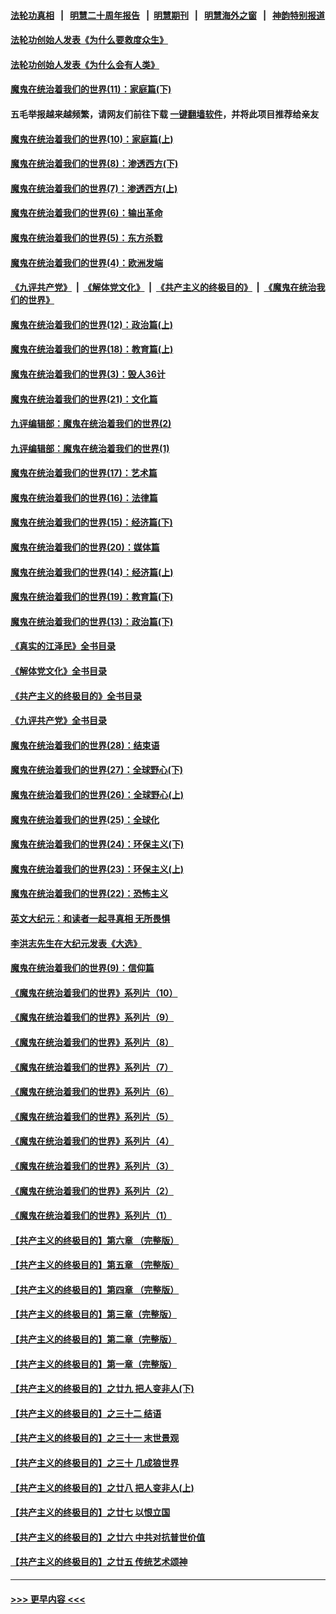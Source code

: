 #### [法轮功真相](https://github.com/gfw-breaker/truth/blob/master/README.md?t=0) &nbsp;&nbsp;|&nbsp;&nbsp; [明慧二十周年报告](https://github.com/gfw-breaker/mh-reports/blob/master/README.md?t=0) &nbsp;&nbsp;|&nbsp;&nbsp;[明慧期刊](https://github.com/gfw-breaker/mh-qikan) &nbsp;&nbsp;|&nbsp;&nbsp; [明慧海外之窗](https://github.com/gfw-breaker/mh-news/blob/master/README.md?t=0) &nbsp;&nbsp;|&nbsp;&nbsp; [神韵特别报道](https://github.com/gfw-breaker/mh-news/blob/master/shenyun.md?t=0)
#### [法轮功创始人发表《为什么要救度众生》](../pages/nsc422/n13975246.md?t=06081543) 
#### [法轮功创始人发表《为什么会有人类》](../pages/nsc422/n13912117.md?t=06081543) 
#### [魔鬼在统治着我们的世界(11)：家庭篇(下)](../pages/nsc422/n10440961.md?t=06081543) 
#### 五毛举报越来越频繁，请网友们前往下载 [一键翻墙软件](https://github.com/gfw-breaker/ssr-accounts)，并将此项目推荐给亲友
#### [魔鬼在统治着我们的世界(10)：家庭篇(上)](../pages/nsc422/n10435448.md?t=06081543) 
#### [魔鬼在统治着我们的世界(8)：渗透西方(下)](../pages/nsc422/n10429603.md?t=06081543) 
#### [魔鬼在统治着我们的世界(7)：渗透西方(上)](../pages/nsc422/n10426013.md?t=06081543) 
#### [魔鬼在统治着我们的世界(6)：输出革命](../pages/nsc422/n10421536.md?t=06081543) 
#### [魔鬼在统治着我们的世界(5)：东方杀戮](../pages/nsc422/n10417707.md?t=06081543) 
#### [魔鬼在统治着我们的世界(4)：欧洲发端](../pages/nsc422/n10414890.md?t=06081543) 
#### [《九评共产党》](https://github.com/begood0513/9ping.md/blob/master/README.md) &nbsp;|&nbsp; [《解体党文化》](../../../../jtdwh.md/blob/master/README.md)  &nbsp;|&nbsp; [《共产主义的终极目的》](../../../../gczydzjmd.md/blob/master/README.md) &nbsp;|&nbsp; [《魔鬼在统治我们的世界》](../../../../mgztzwmdsj.md/blob/master/README.md) 
#### [魔鬼在统治着我们的世界(12)：政治篇(上)](../pages/nsc422/n10444576.md?t=06081543) 
#### [魔鬼在统治着我们的世界(18)：教育篇(上)](../pages/nsc422/n10526970.md?t=06081543) 
#### [魔鬼在统治着我们的世界(3)：毁人36计](../pages/nsc422/n10411583.md?t=06081543) 
#### [魔鬼在统治着我们的世界(21)：文化篇](../pages/nsc422/n10597706.md?t=06081543) 
#### [九评编辑部：魔鬼在统治着我们的世界(2)](../pages/nsc422/n10410036.md?t=06081543) 
#### [九评编辑部：魔鬼在统治着我们的世界(1)](../pages/nsc422/n10406825.md?t=06081543) 
#### [魔鬼在统治着我们的世界(17)：艺术篇](../pages/nsc422/n10499093.md?t=06081543) 
#### [魔鬼在统治着我们的世界(16)：法律篇](../pages/nsc422/n10485969.md?t=06081543) 
#### [魔鬼在统治着我们的世界(15)：经济篇(下)](../pages/nsc422/n10469975.md?t=06081543) 
#### [魔鬼在统治着我们的世界(20)：媒体篇](../pages/nsc422/n10586579.md?t=06081543) 
#### [魔鬼在统治着我们的世界(14)：经济篇(上)](../pages/nsc422/n10457370.md?t=06081543) 
#### [魔鬼在统治着我们的世界(19)：教育篇(下)](../pages/nsc422/n10564808.md?t=06081543) 
#### [魔鬼在统治着我们的世界(13)：政治篇(下)](../pages/nsc422/n10448270.md?t=06081543) 
#### [《真实的江泽民》全书目录](../pages/nsc422/n13721399.md?t=06081543) 
#### [《解体党文化》全书目录](../pages/nsc422/n13721157.md?t=06081543) 
#### [《共产主义的终极目的》全书目录](../pages/nsc422/n13721048.md?t=06081543) 
#### [《九评共产党》全书目录](../pages/nsc422/n13708085.md?t=06081543) 
#### [魔鬼在统治着我们的世界(28)：结束语](../pages/nsc422/n10936246.md?t=06081543) 
#### [魔鬼在统治着我们的世界(27)：全球野心(下)](../pages/nsc422/n10928319.md?t=06081543) 
#### [魔鬼在统治着我们的世界(26)：全球野心(上)](../pages/nsc422/n10900318.md?t=06081543) 
#### [魔鬼在统治着我们的世界(25)：全球化](../pages/nsc422/n10788205.md?t=06081543) 
#### [魔鬼在统治着我们的世界(24)：环保主义(下)](../pages/nsc422/n10695307.md?t=06081543) 
#### [魔鬼在统治着我们的世界(23)：环保主义(上)](../pages/nsc422/n10688613.md?t=06081543) 
#### [魔鬼在统治着我们的世界(22)：恐怖主义](../pages/nsc422/n10614727.md?t=06081543) 
#### [英文大纪元：和读者一起寻真相 无所畏惧](../pages/nsc422/n12542027.md?t=06081543) 
#### [李洪志先生在大纪元发表《大选》](../pages/nsc422/n12534746.md?t=06081543) 
#### [魔鬼在统治着我们的世界(9)：信仰篇](../pages/nsc422/n10432159.md?t=06081543) 
#### [《魔鬼在统治着我们的世界》系列片（10）](../pages/nsc422/n12292670.md?t=06081543) 
#### [《魔鬼在统治着我们的世界》系列片（9）](../pages/nsc422/n12290859.md?t=06081543) 
#### [《魔鬼在统治着我们的世界》系列片（8）](../pages/nsc422/n12287445.md?t=06081543) 
#### [《魔鬼在统治着我们的世界》系列片（7）](../pages/nsc422/n12283425.md?t=06081543) 
#### [《魔鬼在统治着我们的世界》系列片（6）](../pages/nsc422/n12282314.md?t=06081543) 
#### [《魔鬼在统治着我们的世界》系列片（5）](../pages/nsc422/n12281419.md?t=06081543) 
#### [《魔鬼在统治着我们的世界》系列片（4）](../pages/nsc422/n12274024.md?t=06081543) 
#### [《魔鬼在统治着我们的世界》系列片（3）](../pages/nsc422/n12271322.md?t=06081543) 
#### [《魔鬼在统治着我们的世界》系列片（2）](../pages/nsc422/n12269049.md?t=06081543) 
#### [《魔鬼在统治着我们的世界》系列片（1）](../pages/nsc422/n12267575.md?t=06081543) 
#### [【共产主义的终极目的】第六章 （完整版）](../pages/nsc422/n11428913.md?t=06081543) 
#### [【共产主义的终极目的】第五章 （完整版）](../pages/nsc422/n11428912.md?t=06081543) 
#### [【共产主义的终极目的】第四章 （完整版）](../pages/nsc422/n11428907.md?t=06081543) 
#### [【共产主义的终极目的】第三章（完整版）](../pages/nsc422/n11428848.md?t=06081543) 
#### [【共产主义的终极目的】第二章（完整版）](../pages/nsc422/n11428831.md?t=06081543) 
#### [【共产主义的终极目的】第一章（完整版）](../pages/nsc422/n11417651.md?t=06081543) 
#### [【共产主义的终极目的】之廿九 把人变非人(下)](../pages/nsc422/n11344140.md?t=06081543) 
#### [【共产主义的终极目的】之三十二 结语](../pages/nsc422/n11360535.md?t=06081543) 
#### [【共产主义的终极目的】之三十一 末世景观](../pages/nsc422/n11351129.md?t=06081543) 
#### [【共产主义的终极目的】之三十 几成狼世界](../pages/nsc422/n11348280.md?t=06081543) 
#### [【共产主义的终极目的】之廿八 把人变非人(上)](../pages/nsc422/n11340492.md?t=06081543) 
#### [【共产主义的终极目的】之廿七 以恨立国](../pages/nsc422/n11336944.md?t=06081543) 
#### [【共产主义的终极目的】之廿六 中共对抗普世价值](../pages/nsc422/n11324785.md?t=06081543) 
#### [【共产主义的终极目的】之廿五 传统艺术颂神](../pages/nsc422/n11296396.md?t=06081543) 

----
#### [ >>> 更早内容 <<< ](../indexes/nsc422-earlier.md)
